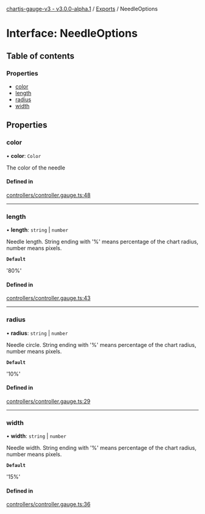 [chartjs-gauge-v3 - v3.0.0-alpha.1](../README.md) / [Exports](../modules.md) / NeedleOptions

# Interface: NeedleOptions

## Table of contents

### Properties

- [color](NeedleOptions.md#color)
- [length](NeedleOptions.md#length)
- [radius](NeedleOptions.md#radius)
- [width](NeedleOptions.md#width)

## Properties

### color

• **color**: `Color`

The color of the needle

#### Defined in

[controllers/controller.gauge.ts:48](https://github.com/uk-taniyama/chartjs-gauge/blob/8340856/src/controllers/controller.gauge.ts#L48)

___

### length

• **length**: `string` \| `number`

Needle length.
String ending with '%' means percentage of the chart radius, number means pixels.

**`Default`**

'80%'

#### Defined in

[controllers/controller.gauge.ts:43](https://github.com/uk-taniyama/chartjs-gauge/blob/8340856/src/controllers/controller.gauge.ts#L43)

___

### radius

• **radius**: `string` \| `number`

Needle circle.
String ending with '%' means percentage of the chart radius, number means pixels.

**`Default`**

'10%'

#### Defined in

[controllers/controller.gauge.ts:29](https://github.com/uk-taniyama/chartjs-gauge/blob/8340856/src/controllers/controller.gauge.ts#L29)

___

### width

• **width**: `string` \| `number`

Needle width.
String ending with '%' means percentage of the chart radius, number means pixels.

**`Default`**

'15%'

#### Defined in

[controllers/controller.gauge.ts:36](https://github.com/uk-taniyama/chartjs-gauge/blob/8340856/src/controllers/controller.gauge.ts#L36)
